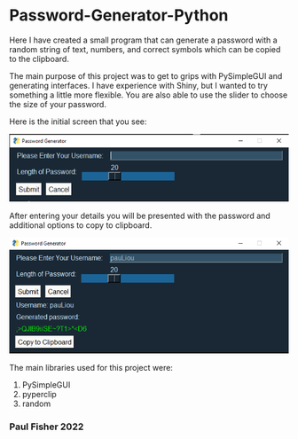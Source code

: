 <h1> Password-Generator-Python </h1>

Here I have created a small program that can generate a password with a random string of text, numbers, and correct symbols which can be copied to the clipboard.

The main purpose of this project was to get to grips with PySimpleGUI and generating interfaces. I have experience with Shiny, but I wanted to try something a little
more flexible. You are also able to use the slider to choose the size of your password.

Here is the initial screen that you see:

![Image1](/first_window.png)

After entering your details you will be presented with the password and additional options to copy to clipboard.

![Image2](/second_window.png)

The main libraries used for this project were:

1. PySimpleGUI
2. pyperclip
3. random

### Paul Fisher 2022
